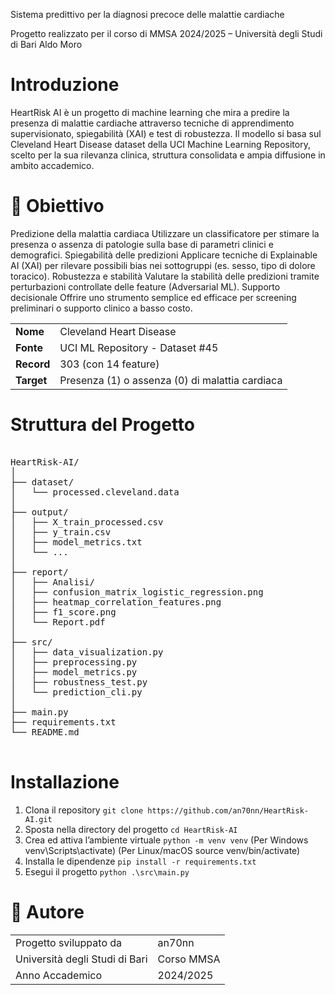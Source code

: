 Sistema predittivo per la diagnosi precoce delle malattie cardiache 

Progetto realizzato per il corso di MMSA 2024/2025 – Università degli Studi di Bari Aldo Moro

# Introduzione
HeartRisk AI è un progetto di machine learning che mira a predire la presenza di malattie cardiache attraverso tecniche di apprendimento supervisionato, spiegabilità (XAI) e test di robustezza.
Il modello si basa sul Cleveland Heart Disease dataset della UCI Machine Learning Repository, scelto per la sua rilevanza clinica, struttura consolidata e ampia diffusione in ambito accademico.

# 🎯 Obiettivo
Predizione della malattia cardiaca
    Utilizzare un classificatore per stimare la presenza o assenza di patologie sulla base di parametri clinici e demografici.
    Spiegabilità delle predizioni
    Applicare tecniche di Explainable AI (XAI) per rilevare possibili bias nei sottogruppi (es. sesso, tipo di dolore toracico).
    Robustezza e stabilità
    Valutare la stabilità delle predizioni tramite perturbazioni controllate delle feature (Adversarial ML).
    Supporto decisionale
    Offrire uno strumento semplice ed efficace per screening preliminari o supporto clinico a basso costo.

|  |  |
|----------|--------|
| **Nome** | Cleveland Heart Disease |
| **Fonte** | UCI ML Repository - Dataset #45 |
| **Record** | 303 (con 14 feature) |
| **Target** | Presenza (1) o assenza (0) di malattia cardiaca |

# Struttura del Progetto
<pre> 
HeartRisk-AI/
│
├── dataset/
│   └── processed.cleveland.data
│
├── output/
│   ├── X_train_processed.csv
│   ├── y_train.csv
│   ├── model_metrics.txt
│   └── ...
│
├── report/
│   ├── Analisi/
│   ├── confusion_matrix_logistic_regression.png
│   ├── heatmap_correlation_features.png
│   ├── f1_score.png
│   └── Report.pdf
│
├── src/
│   ├── data_visualization.py
│   ├── preprocessing.py
│   ├── model_metrics.py
│   ├── robustness_test.py
│   └── prediction_cli.py
│
├── main.py
├── requirements.txt
└── README.md
 </pre>

# Installazione
1. Clona il repository
`git clone https://github.com/an70nn/HeartRisk-AI.git`
2. Sposta nella directory del progetto
`cd HeartRisk-AI`
3. Crea ed attiva l’ambiente virtuale
`python -m venv venv`
(Per Windows  venv\Scripts\activate)
(Per Linux/macOS  source venv/bin/activate)
4. Installa le dipendenze
`pip install -r requirements.txt`
5. Esegui il progetto
`python .\src\main.py`

# 📌 Autore
|  |  |
|----------|--------|
|Progetto sviluppato da | an70nn |
|Università degli Studi di Bari | Corso MMSA |
|Anno Accademico | 2024/2025 |